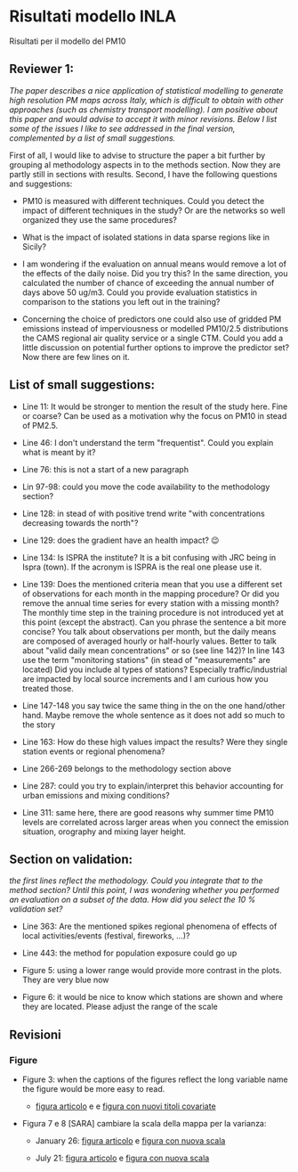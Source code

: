 # Risultati modello INLA

Risultati per il modello del PM10


## Reviewer 1: 

*The paper describes a nice application of statistical modelling to generate high resolution PM maps across Italy, which is difficult to obtain with other approaches (such as chemistry transport modelling).  I am positive about this paper and would advise to accept it with minor revisions. Below I list some of the issues I like to see addressed in the final version, complemented by a list of small suggestions.*

First of all, I would like to advise to structure the paper a bit further by grouping al methodology aspects in to the methods section. Now they are partly still in sections with results. Second, I have the following questions and suggestions:

- PM10 is measured with different techniques. Could you detect the impact of different techniques in the study? Or are the networks so well organized they use the same procedures?

- What is the impact of isolated stations in data sparse regions like in Sicily?

- I am wondering if the evaluation on annual means would remove a lot of the effects of the daily noise. Did you try this? In the same direction, you calculated the number of chance of exceeding the annual number of days above 50 ug/m3. Could you provide evaluation statistics in comparison to the stations you left out in the training?

- Concerning the choice of predictors one could also use of gridded PM emissions instead of imperviousness or modelled PM10/2.5 distributions the CAMS regional air quality service or a single CTM. Could you add a little discussion on potential further options to improve the predictor set? Now there are few lines on it.

## List of small suggestions:

- Line 11: It would be stronger to mention the result of the study here. Fine or coarse? Can be used as a motivation why the focus on PM10 in stead of PM2.5.

- Line 46: I don't understand the term "frequentist". Could you explain what is meant by it?

- Line 76: this is not a start of a new paragraph

- Lin 97-98: could you move the code availability to the methodology section?

- Line 128: in stead of with positive trend write "with concentrations decreasing towards the north"?

- Line 129: does the gradient have an health impact? 😉

- Line 134: Is ISPRA the institute? It is a bit confusing with JRC being in Ispra (town). If the acronym is ISPRA is the real one please use it.

- Line 139: Does the mentioned criteria mean that you use a different set of observations for each month in the mapping procedure? Or did you remove the annual time series for every station with a missing month? The monthly time step in the training procedure is not introduced yet at this point (except the abstract).  Can you phrase the sentence a bit more concise?
You talk about observations per month, but the daily means are composed of averaged hourly or half-hourly values. Better to talk about "valid daily mean concentrations" or so (see line 142)? In line 143 use the term "monitoring stations" (in stead of "measurements" are located)
Did you include al types of stations? Especially traffic/industrial are impacted by local source increments and I am curious how you treated those.

- Line 147-148 you say twice the same thing in the on the one hand/other hand. Maybe remove the whole sentence as it does not add so much to the story

- Line 163: How do these high values impact the results? Were they single station events or regional phenomena?

- Line 266-269 belongs to the methodology section above

- Line 287: could you try to explain/interpret this behavior accounting for urban emissions and mixing conditions?

- Line 311: same here, there are good reasons why summer time PM10 levels are correlated across larger areas when you connect the emission situation, orography and mixing layer height.

## Section on validation: 

*the first lines reflect the methodology. Could you integrate that to the method section? Until this point, I was wondering whether you performed an evaluation on a subset of the data. How did you select the 10 % validation set?*

- Line 363: Are the mentioned spikes regional phenomena of effects of local activities/events (festival, fireworks, …)?

- Line 443: the method for population exposure could go up


- Figure 5: using a lower range would provide more contrast in the plots. They are very blue now

- Figure 6: it would be nice to know which stations are shown and where they are located.  Please adjust the range of the scale

## Revisioni


### Figure

- Figure 3: when the captions of the figures reflect the long variable name the figure would be more easy to read.

  - [figura articolo](./figure_originali/ggRidgePatchwork.png) e e [figura con nuovi titoli covariate](./figure_originali/ggRidgePatchwork.png)
  

- Figura 7 e 8 [SARA] cambiare la scala della mappa per la varianza: 

  - January 26: [figura articolo](./figure_originali/giornaliera26GennaioRocv_palettabilbao.png) e [figura con nuova scala](./nuove_figure/giornaliera26GennaioRocv_palettabilbao.png)

  - July 21: [figura articolo](./figure_originali/giornaliera21LuglioRocv_palettabilbao.png) e [figura con nuova scala](./nuove_figure/giornaliera21LuglioRocv_palettabilbao.png)

